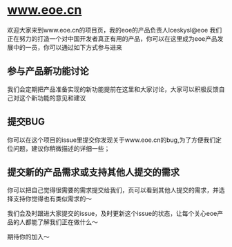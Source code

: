 www.eoe.cn
===============

欢迎大家来到www.eoe.cn的项目页，我的eoe的产品负责人Iceskysl@eoe
我们正在努力的打造一个对中国开发者真正有用的产品，你可以在这里成为eoe产品发展中的一员，你可以通过如下方式参与进来

## 参与产品新功能讨论
我们会定期把产品准备实现的新功能提前在这里和大家讨论，大家可以积极反馈自己对这个新功能的意见和建议

## 提交BUG
你可以在这个项目的issue里提交你发现关于www.eoe.cn的bug,为了方便我们定位问题，建议你稍微描述的详细一些；

## 提交新的产品需求或支持其他人提交的需求
你可以把自己觉得很需要的需求提交给我们，页可以看到其他人提交的需求，并选择支持你觉得也有类似需求的～


我们会及时跟进大家提交的issue，及时更新这个issue的状态，让每个关心eoe产品的人都能了解我们正在做什么～

期待你的加入～